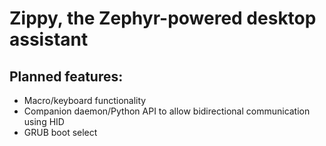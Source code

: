 # Zippy, the Zephyr-powered desktop assistant

## Planned features:
- Macro/keyboard functionality
- Companion daemon/Python API to allow bidirectional communication using HID
- GRUB boot select 
